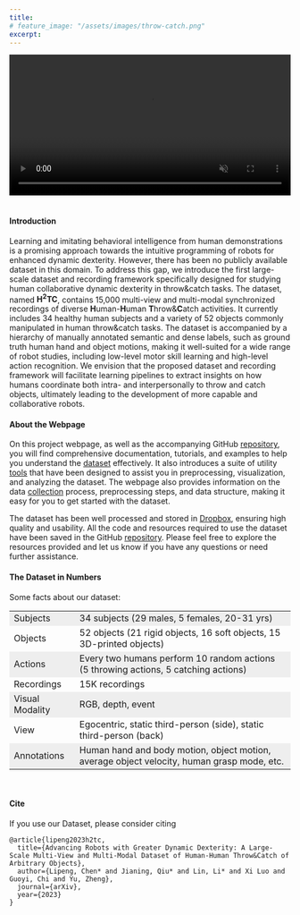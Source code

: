 ```yaml
---
title:  
# feature_image: "/assets/images/throw-catch.png"
excerpt: 
---
```


<div class="container" style="width: 100%;">
    <div class="row">
        <div class="col-lg-16">
    		<video muted autoplay loop width="100%">
        		<source src="https://raw.githubusercontent.com/h2tc-roboticsx/h2tc-roboticsx.github.io/main/assets/videos/home_imageshome_video.mp4" type="video/mp4">
    		</video>
        </div>
    </div>
</div>

<br>

#### Introduction


Learning and imitating behavioral intelligence from human demonstrations is a promising approach towards the intuitive programming of robots for enhanced dynamic dexterity. However, there has been no publicly available dataset in this domain. To address this gap, we introduce the first large-scale dataset and recording framework specifically designed for studying human collaborative dynamic dexterity in throw&catch tasks. The dataset, named **H<sup>2</sup>TC**, contains 15,000 multi-view and multi-modal synchronized recordings of diverse **H**uman-**H**uman **T**hrow&**C**atch activities. It currently includes 34 healthy human subjects and a variety of 52 objects commonly manipulated in human throw&catch tasks. The dataset is accompanied by a hierarchy of manually annotated semantic and dense labels, such as ground truth human hand and object motions, making it well-suited for a wide range of robot studies, including low-level motor skill learning and high-level action recognition. We envision that the proposed dataset and recording framework will facilitate learning pipelines to extract insights on how humans coordinate both intra- and interpersonally to throw and catch objects, ultimately leading to the development of more capable and collaborative robots. 

<!-- The dataset has been well processed and stored in [Dropbox](https://www.dropbox.com/home/H2TC/), ensuring high quality and usability. Additionally, we have developed a suite of utility [tools](https://h2tc-roboticsx.github.io/tools/) to support the processing, visualization, and easy usage of the dataset. All resources can be found on the project [webpage](https://h2tc-roboticsx.github.io/index) and GitHub code [repository](https://github.com/h2tc-roboticsx/H2TC/). -->


#### About the Webpage 
<!-- Project Webpage: [Insert project webpage link here] GitHub Repository: [Insert GitHub repository link here] -->

On this project webpage, as well as the accompanying GitHub [repository](https://github.com/h2tc-roboticsx/H2TC/), you will find comprehensive documentation, tutorials, and examples to help you understand the [dataset](https://h2tc-roboticsx.github.io/dataset/) effectively. It also introduces a suite of utility [tools](https://h2tc-roboticsx.github.io/tools/) that have been designed to assist you in preprocessing, visualization, and analyzing the dataset.  The webpage also provides information on the data [collection](https://h2tc-roboticsx.github.io/recorder/) process, preprocessing steps, and data structure, making it easy for you to get started with the dataset. 

<!-- The GitHub [repository](https://github.com/h2tc-roboticsx/H2TC/) contains all the code and resources required to use the utility tools. These tools have been designed to assist you in preprocessing, visualizing, and analyzing the dataset. The repository also includes sample code to demonstrate the usage of these tools. -->

The dataset has been well processed and stored in [Dropbox](https://h2tc-roboticsx.github.io/notpubyet/), ensuring high quality and usability. All the code and resources required to use the dataset have been saved in the GitHub [repository](https://github.com/h2tc-roboticsx/H2TC/). Please feel free to explore the resources provided and let us know if you have any questions or need further assistance. 
<!-- We are committed to ensuring that you have a seamless experience working with our dataset and tools. -->



#### The Dataset in Numbers

Some facts about our dataset:

<table  width=1200>
    <tr  width=120>
        <td  bgcolor="#eeeeee">Subjects</td>
        <td  bgcolor="#eeeeee">34 subjects (29 males, 5 females, 20-31 yrs) </td>
    </tr>
    <tr>
        <td  >Objects</td>
        <td   >52 objects (21 rigid objects, 16 soft objects, 15 3D-printed objects)</td>
    </tr>
    <tr>
        <td  bgcolor="#eeeeee" >Actions</td>
        <td  bgcolor="#eeeeee" >Every two humans perform 10 random actions (5 throwing actions, 5 catching actions)</td>
    </tr>
    <tr>
        <td   >Recordings</td>
        <td  >15K recordings </td>
    </tr>
    <tr>
        <td   bgcolor="#eeeeee">Visual Modality</td>
        <td   bgcolor="#eeeeee" >RGB, depth, event</td>
    </tr>
    <tr>
        <td    >View</td>
        <td    >Egocentric, static third-person (side), static third-person (back)</td>
    </tr>
    <tr>
        <td  bgcolor="#eeeeee">Annotations</td>
        <td  bgcolor="#eeeeee">Human hand and body motion, object motion, average object velocity, human  grasp mode, etc.</td>
    </tr>
</table>
<br>


#### Cite

If you use our Dataset, please consider citing

```
@article{lipeng2023h2tc,
  title={Advancing Robots with Greater Dynamic Dexterity: A Large-Scale Multi-View and Multi-Modal Dataset of Human-Human Throw&Catch of Arbitrary Objects},
  author={Lipeng, Chen* and Jianing, Qiu* and Lin, Li* and Xi Luo and Guoyi, Chi and Yu, Zheng},
  journal={arXiv},
  year={2023}
}
```




